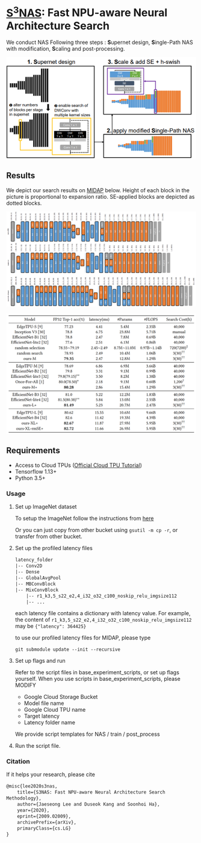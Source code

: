 # [S<sup>3</sup>NAS](https://arxiv.org/abs/2009.02009): Fast NPU-aware Neural Architecture Search
We conduct NAS Following three steps : **S**upernet design, **S**ingle-Path NAS with modification, **S**caling and post-processing.

<p align="center"> <img width=700 src="figures/Overview.png"> </p>


## Results
We depict our search results on [MIDAP](https://github.com/cap-lab/MidapSim) below. Height of each block in the picture is proportional to expansion ratio. SE-applied blocks are depicted as dotted blocks.
<p align="center"> <img width=1000 src="figures/final_archs.png"> </p>
<p align="center"> <img witdh=600 src="figures/perf_comparison.png"> </p>


## Requirements
* Access to Cloud TPUs ([Official Cloud TPU Tutorial](https://cloud.google.com/tpu/docs/tutorials/mnasnet))
* Tensorflow 1.13+
* Python 3.5+

### Usage

1. Set up ImageNet dataset

    To setup the ImageNet follow the instructions from [here](https://cloud.google.com/tpu/docs/imagenet-setup)  
    
    Or you can just copy from other bucket using `gsutil -m cp -r`, or transfer from other bucket.

2. Set up the profiled latency files
    ```
    latency_folder
    |-- Conv2D
    |-- Dense
    |-- GlobalAvgPool
    |-- MBConvBlock
    |-- MixConvBlock
        |-- r1_k3,5_s22_e2,4_i32_o32_c100_noskip_relu_imgsize112
        |-- ...
    ```
    each latency file contains a dictionary with latency value. For example, the content of
    `r1_k3,5_s22_e2,4_i32_o32_c100_noskip_relu_imgsize112` may be `{"latency": 364425}`
    
    to use our profiled latency files for MIDAP, please type
    ```
    git submodule update --init --recursive
   ```
    
3. Set up flags and run

    Refer to the script files in base_experiment_scripts, or set up flags yourself.
    When you use scripts in base_experiment_scripts, please MODIFY
    * Google Cloud Storage Bucket
    * Model file name
    * Google Cloud TPU name
    * Target latency
    * Latency folder name
    
    We provide script templates for NAS / train / post_process

4. Run the script file.

### Citation
If it helps your research, please cite
```
@misc{lee2020s3nas,
    title={S3NAS: Fast NPU-aware Neural Architecture Search Methodology},
    author={Jaeseong Lee and Duseok Kang and Soonhoi Ha},
    year={2020},
    eprint={2009.02009},
    archivePrefix={arXiv},
    primaryClass={cs.LG}
}
```